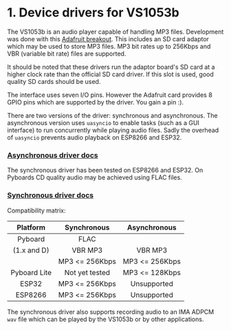 # 1. Device drivers for VS1053b

The VS1053b is an audio player capable of handling MP3 files. Development was
done with this [Adafruit breakout](https://www.adafruit.com/product/1381). This
includes an SD card adaptor which may be used to store MP3 files. MP3 bit rates
up to 256Kbps and VBR (variable bit rate) files are supported.

It should be noted that these drivers run the adaptor board's SD card at a
higher clock rate than the official SD card driver. If this slot is used, good
quality SD cards should be used.

The interface uses seven I/O pins. However the Adafruit card provides 8 GPIO
pins which are supported by the driver. You gain a pin :).

There are two versions of the driver: synchronous and asynchronous. The
asynchronous version uses `uasyncio` to enable tasks (such as a GUI interface)
to run concurrently while playing audio files. Sadly the overhead of `uasyncio`
prevents audio playback on ESP8266 and ESP32.

### [Asynchronous driver docs](./ASYNC.md)

The synchronous driver has been tested on ESP8266 and ESP32. On Pyboards CD
quality audio may be achieved using FLAC files.

### [Synchronous driver docs](./SYNCHRONOUS.md)

Compatibility matrix:

| Platform     | Synchronous    | Asynchronous   |
|:------------:|:--------------:|:--------------:|
| Pyboard      | FLAC           |                |
| (1.x and D)  | VBR MP3        | VBR MP3        |
|              | MP3 <= 256Kbps | MP3 <= 256Kbps |
| Pyboard Lite | Not yet tested | MP3 <= 128Kbps |
| ESP32        | MP3 <= 256Kbps | Unsupported    |
| ESP8266      | MP3 <= 256Kbps | Unsupported    |

The synchronous driver also supports recording audio to an IMA ADPCM `wav` file
which can be played by the VS1053b or by other applications.
